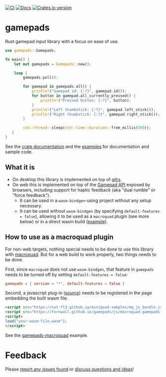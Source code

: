[![CI](https://github.com/fornwall/gamepads/actions/workflows/ci.yml/badge.svg)](https://github.com/fornwall/gamepads/actions/workflows/ci.yml)
[![Docs](https://docs.rs/gamepads/badge.svg)](https://docs.rs/gamepads/)
[![Crates.io version](https://img.shields.io/crates/v/gamepads.svg)](https://crates.io/crates/gamepads)

# gamepads
Rust gamepad input library with a focus on ease of use.

```rust
use gamepads::Gamepads;

fn main() {
    let mut gamepads = Gamepads::new();

    loop {
        gamepads.poll();

        for gamepad in gamepads.all() {
            println!("Gamepad id: {:?}", gamepad.id());
            for button in gamepad.all_currently_pressed() {
                println!("Pressed button: {:?}", button);
            }
            println!("Left thumbstick: {:?}", gamepad.left_stick());
            println!("Right thumbstick: {:?}", gamepad.right_stick());
        }

        std::thread::sleep(std::time::Duration::from_millis(500));
   }
}
```

See the [crate documentation](https://docs.rs/gamepads/latest/gamepads/) and the [examples](https://github.com/fornwall/gamepads/tree/main/examples/) for documentation and sample code.

## What it is

- On desktop this library is implemented on top of [gilrs](https://crates.io/crates/gilrs).
- On web this is implemented on top of the [Gamepad API](https://www.w3.org/TR/gamepad/) exposed by browsers, including support for haptic feedback (aka "dual rumble" or "force feedback").
  - It can be used in a `wasm-bindgen`-using project without any setup necessary.
  - It can be used without `wasm-bindgen` (by specifying `default-features = false`), allowing it to be used as a `macroquad` plugin (see more below) or in a direct wasm build ([example](https://github.com/fornwall/gamepads/tree/main/examples/gamepads-wasm-direct)).

## How to use as a macroquad plugin
For non-web targets, nothing special needs to be done to use this library with [macroquad](https://github.com/not-fl3/macroquad). But for a web build to work properly, two things needs to be done.

First, since `macroquad` does not use `wasm-bindgen`, that feature in `gamepads` needs to be turned off by setting `default-features = false`:

```toml
gamepads = { version = "*", default-features = false }
```

Second, a javascript plug-in ([source](https://github.com/fornwall/gamepads/blob/main/js/gamepads-src-0.1.js)) needs to be registered in the page embedding the built wasm file:

```html
<script src="https://not-fl3.github.io/miniquad-samples/mq_js_bundle.js"></script>
<script src="https://fornwall.github.io/gamepads/js/macroquad-gamepads-0.1.js"></script>
<script>
load("your-wasm-file.wasm");
</script>
```

See the [gamepads-macroquad](https://github.com/fornwall/gamepads/tree/main/examples/gamepads-macroquad) example.

# Feedback
Please [report any issues found](https://github.com/fornwall/gamepads/issues) or [discuss questions and ideas](https://github.com/fornwall/gamepads/discussions)!
